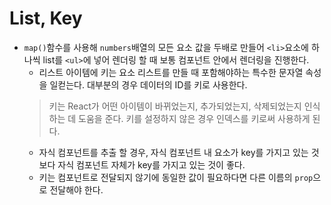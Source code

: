 # List, Key

* `map()`함수를 사용해 `numbers`배열의 모든 요소 값을 두배로 만들어 `<li>`요소에 하나씩 list를 `<ul>`에 넣어 렌더링 할 때 보통 컴포넌트 안에서 렌더링을 진행한다.
    * 리스트 아이템에 키는 요소 리스트를 만들 때 포함해야하는 특수한 문자열 속성을 일컫는다. 대부분의 경우 데이터의 ID를 키로 사용한다.
    > 키는 React가 어떤 아이템이 바뀌었는지, 추가되었는지, 삭제되었는지 인식하는 데 도움을 준다.
    키를 설정하지 않은 경우 인덱스를 키로써 사용하게 된다.
    * 자식 컴포넌트를 추출 할 경우, 자식 컴포넌트 내 요소가 key를 가지고 있는 것보다 자식 컴포넌트 자체가 key를 가지고 있는 것이 좋다.
    * 키는 컴포넌트로 전달되지 않기에 동일한 값이 필요하다면 다른 이름의 `prop`으로 전달해야 한다.